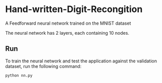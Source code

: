 # Hand-written-Digit-Recongition

A Feedforward neural network trained on the MNIST dataset


The neural network has 2 layers, each containing 10 nodes.


## Run

To train the neural network and test the application against the validation dataset, run the following command:

```
python nn.py
```
